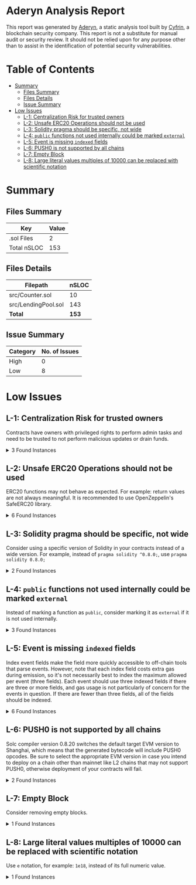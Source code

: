 # Aderyn Analysis Report

This report was generated by [Aderyn](https://github.com/Cyfrin/aderyn), a static analysis tool built by [Cyfrin](https://cyfrin.io), a blockchain security company. This report is not a substitute for manual audit or security review. It should not be relied upon for any purpose other than to assist in the identification of potential security vulnerabilities.
# Table of Contents

- [Summary](#summary)
  - [Files Summary](#files-summary)
  - [Files Details](#files-details)
  - [Issue Summary](#issue-summary)
- [Low Issues](#low-issues)
  - [L-1: Centralization Risk for trusted owners](#l-1-centralization-risk-for-trusted-owners)
  - [L-2: Unsafe ERC20 Operations should not be used](#l-2-unsafe-erc20-operations-should-not-be-used)
  - [L-3: Solidity pragma should be specific, not wide](#l-3-solidity-pragma-should-be-specific-not-wide)
  - [L-4: `public` functions not used internally could be marked `external`](#l-4-public-functions-not-used-internally-could-be-marked-external)
  - [L-5: Event is missing `indexed` fields](#l-5-event-is-missing-indexed-fields)
  - [L-6: PUSH0 is not supported by all chains](#l-6-push0-is-not-supported-by-all-chains)
  - [L-7: Empty Block](#l-7-empty-block)
  - [L-8: Large literal values multiples of 10000 can be replaced with scientific notation](#l-8-large-literal-values-multiples-of-10000-can-be-replaced-with-scientific-notation)


# Summary

## Files Summary

| Key | Value |
| --- | --- |
| .sol Files | 2 |
| Total nSLOC | 153 |


## Files Details

| Filepath | nSLOC |
| --- | --- |
| src/Counter.sol | 10 |
| src/LendingPool.sol | 143 |
| **Total** | **153** |


## Issue Summary

| Category | No. of Issues |
| --- | --- |
| High | 0 |
| Low | 8 |


# Low Issues

## L-1: Centralization Risk for trusted owners

Contracts have owners with privileged rights to perform admin tasks and need to be trusted to not perform malicious updates or drain funds.

<details><summary>3 Found Instances</summary>


- Found in src/LendingPool.sol [Line: 8](src/LendingPool.sol#L8)

	```solidity
	contract LendingPool is ReentrancyGuard, Ownable {
	```

- Found in src/LendingPool.sol [Line: 40](src/LendingPool.sol#L40)

	```solidity
	    function addSupportedToken(address token) external onlyOwner {
	```

- Found in src/LendingPool.sol [Line: 171](src/LendingPool.sol#L171)

	```solidity
	    function updatePrices() external onlyOwner {
	```

</details>



## L-2: Unsafe ERC20 Operations should not be used

ERC20 functions may not behave as expected. For example: return values are not always meaningful. It is recommended to use OpenZeppelin's SafeERC20 library.

<details><summary>6 Found Instances</summary>


- Found in src/LendingPool.sol [Line: 56](src/LendingPool.sol#L56)

	```solidity
	        bool success = IERC20(token).transferFrom(msg.sender, address(this), amount);
	```

- Found in src/LendingPool.sol [Line: 88](src/LendingPool.sol#L88)

	```solidity
	        bool collateralSuccess = IERC20(collateralToken).transferFrom(msg.sender, address(this), collateralAmount);
	```

- Found in src/LendingPool.sol [Line: 91](src/LendingPool.sol#L91)

	```solidity
	        bool borrowSuccess = IERC20(borrowToken).transfer(msg.sender, actualBorrowAmount);
	```

- Found in src/LendingPool.sol [Line: 116](src/LendingPool.sol#L116)

	```solidity
	        bool success = IERC20(token).transferFrom(msg.sender, address(this), amount);
	```

- Found in src/LendingPool.sol [Line: 132](src/LendingPool.sol#L132)

	```solidity
	        bool success = IERC20(token).transfer(msg.sender, amount);
	```

- Found in src/LendingPool.sol [Line: 155](src/LendingPool.sol#L155)

	```solidity
	        bool success = IERC20(position.collateralToken).transfer(msg.sender, position.collateralAmount);
	```

</details>



## L-3: Solidity pragma should be specific, not wide

Consider using a specific version of Solidity in your contracts instead of a wide version. For example, instead of `pragma solidity ^0.8.0;`, use `pragma solidity 0.8.0;`

<details><summary>2 Found Instances</summary>


- Found in src/Counter.sol [Line: 2](src/Counter.sol#L2)

	```solidity
	pragma solidity ^0.8.13;
	```

- Found in src/LendingPool.sol [Line: 2](src/LendingPool.sol#L2)

	```solidity
	pragma solidity ^0.8.28;
	```

</details>



## L-4: `public` functions not used internally could be marked `external`

Instead of marking a function as `public`, consider marking it as `external` if it is not used internally.

<details><summary>3 Found Instances</summary>


- Found in src/Counter.sol [Line: 7](src/Counter.sol#L7)

	```solidity
	    function setNumber(uint256 newNumber) public {
	```

- Found in src/Counter.sol [Line: 11](src/Counter.sol#L11)

	```solidity
	    function increment() public {
	```

- Found in src/LendingPool.sol [Line: 163](src/LendingPool.sol#L163)

	```solidity
	    function calculateInterest(address token, address user) public view returns (uint256) {
	```

</details>



## L-5: Event is missing `indexed` fields

Index event fields make the field more quickly accessible to off-chain tools that parse events. However, note that each index field costs extra gas during emission, so it's not necessarily best to index the maximum allowed per event (three fields). Each event should use three indexed fields if there are three or more fields, and gas usage is not particularly of concern for the events in question. If there are fewer than three fields, all of the fields should be indexed.

<details><summary>6 Found Instances</summary>


- Found in src/LendingPool.sol [Line: 31](src/LendingPool.sol#L31)

	```solidity
	    event Deposit(address indexed token, address indexed user, uint256 amount, uint256 ownerFee);
	```

- Found in src/LendingPool.sol [Line: 32](src/LendingPool.sol#L32)

	```solidity
	    event Borrow(address indexed token, address indexed user, uint256 amount, address collateralToken, uint256 collateralAmount, uint256 ownerFee);
	```

- Found in src/LendingPool.sol [Line: 33](src/LendingPool.sol#L33)

	```solidity
	    event Repay(address indexed token, address indexed user, uint256 amount, uint256 ownerFee);
	```

- Found in src/LendingPool.sol [Line: 34](src/LendingPool.sol#L34)

	```solidity
	    event Withdraw(address indexed token, address indexed user, uint256 amount);
	```

- Found in src/LendingPool.sol [Line: 35](src/LendingPool.sol#L35)

	```solidity
	    event Liquidate(address indexed token, address indexed borrower, address liquidator, uint256 amount, uint256 ownerFee);
	```

- Found in src/LendingPool.sol [Line: 36](src/LendingPool.sol#L36)

	```solidity
	    event OwnerFeeClaimed(address indexed token, uint256 amount);
	```

</details>



## L-6: PUSH0 is not supported by all chains

Solc compiler version 0.8.20 switches the default target EVM version to Shanghai, which means that the generated bytecode will include PUSH0 opcodes. Be sure to select the appropriate EVM version in case you intend to deploy on a chain other than mainnet like L2 chains that may not support PUSH0, otherwise deployment of your contracts will fail.

<details><summary>2 Found Instances</summary>


- Found in src/Counter.sol [Line: 2](src/Counter.sol#L2)

	```solidity
	pragma solidity ^0.8.13;
	```

- Found in src/LendingPool.sol [Line: 2](src/LendingPool.sol#L2)

	```solidity
	pragma solidity ^0.8.28;
	```

</details>



## L-7: Empty Block

Consider removing empty blocks.

<details><summary>1 Found Instances</summary>


- Found in src/LendingPool.sol [Line: 171](src/LendingPool.sol#L171)

	```solidity
	    function updatePrices() external onlyOwner {
	```

</details>



## L-8: Large literal values multiples of 10000 can be replaced with scientific notation

Use `e` notation, for example: `1e18`, instead of its full numeric value.

<details><summary>1 Found Instances</summary>


- Found in src/LendingPool.sol [Line: 46](src/LendingPool.sol#L46)

	```solidity
	        return (amount * OWNER_FEE_BPS) / 10000;
	```

</details>



